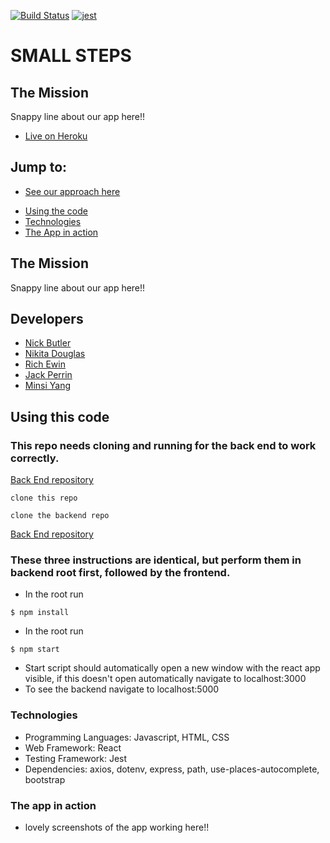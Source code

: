 [![Build Status](https://travis-ci.org/nwmbutler/carbon-front-end.svg?branch=master)](https://travis-ci.org/nwmbutler/carbon-front-end)
[![jest](https://jestjs.io/img/jest-badge.svg)](https://github.com/facebook/jest)
# SMALL STEPS
## The Mission

Snappy line about our app here!!

* [Live on Heroku](https://carbon-front-end.herokuapp.com/)


## Jump to:
- [See our approach here](https://github.com/nwmbutler)
* [Using the code](https://github.com/nwmbutler/carbon-front-end#Usingthiscode)
* [Technologies](https://github.com/nwmbutler/carbon-front-end#Usingthiscode)
* [The App in action](https://github.com/nwmbutler/carbon-front-end#Usingthiscode)


## The Mission

Snappy line about our app here!!

## Developers

- [Nick Butler](https://github.com/nwmbutler)
- [Nikita Douglas](https://https://github.com/NikitaDouglas)
- [Rich Ewin](https://github.com/RichEwin)
- [Jack Perrin](https://https://github.com/perrinjack)
- [Minsi Yang](https://https://https://github.com/minsiyang)


## Using this code
### This repo needs cloning and running for the back end to work correctly.
[Back End repository](https://github.com/nwmbutler/carbon-back-end)

```
clone this repo
```
```
clone the backend repo
```
[Back End repository](https://github.com/nwmbutler/carbon-back-end)

### These three instructions are identical, but perform them in backend root first, followed by the frontend.

* In the root run
```
$ npm install
```
* In the root run
```
$ npm start
```
* Start script should automatically open a new window with the react app visible,
if this doesn't open automatically navigate to localhost:3000
* To see the backend navigate to localhost:5000

### Technologies

- Programming Languages: Javascript, HTML, CSS
- Web Framework: React
- Testing Framework: Jest
- Dependencies: axios, dotenv, express, path, use-places-autocomplete, bootstrap

### The app in action

- lovely screenshots of the app working here!!